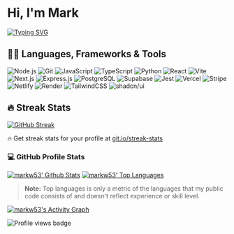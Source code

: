 # Hi, I'm Mark

<!-- Typing SVG by DenverCoder1 - https://github.com/DenverCoder1/readme-typing-svg -->
[![Typing SVG](https://readme-typing-svg.demolab.com?font=Ubuntu&weight=700&size=32&duration=4000&pause=1000&color=188EF7&background=FFFFFF00&center=true&vCenter=true&random=false&width=835&lines=Hi%20I'm%Mark,%20I%20am%20a%20a%20Full%20Stack%20Developer...;and%20I'm%20Always%20Learning%20Something%20New)](https://git.io/typing-svg)

## 👨‍💻 Languages, Frameworks & Tools

![Node.js](https://img.shields.io/badge/-Node.js-339933?logo=node.js&logoColor=white&style=for-the-badge)
![Git](https://img.shields.io/badge/-Git-F05032?logo=git&logoColor=white&style=for-the-badge)
![JavaScript](https://img.shields.io/badge/-JavaScript-F7DF1E?logo=javascript&logoColor=black&style=for-the-badge)
![TypeScript](https://img.shields.io/badge/-TypeScript-3178C6?logo=typescript&logoColor=white&style=for-the-badge)
![Python](https://img.shields.io/badge/-Python-3776AB?logo=python&logoColor=white&style=for-the-badge)
![React](https://img.shields.io/badge/-React-61DAFB?logo=react&logoColor=white&style=for-the-badge)
![Vite](https://img.shields.io/badge/-Vite-646CFF?logo=vite&logoColor=white&style=for-the-badge)
![Next.js](https://img.shields.io/badge/-Next.js-000000?logo=next.js&logoColor=white&style=for-the-badge&color=%233b3b3b)
![Express.js](https://img.shields.io/badge/-Express.js-000000?logo=express&logoColor=white&style=for-the-badge&color=%233b3b3b)
![PostgreSQL](https://img.shields.io/badge/-PostgreSQL-336791?logo=postgresql&logoColor=white&style=for-the-badge)
![Supabase](https://img.shields.io/badge/-Supabase-3ECF8E?logo=supabase&logoColor=white&style=for-the-badge)
![Jest](https://img.shields.io/badge/-Jest-C21325?logo=jest&logoColor=white&style=for-the-badge)
![Vercel](https://img.shields.io/badge/-Vercel-000000?logo=vercel&logoColor=white&style=for-the-badge&color=%233b3b3b)
![Stripe](https://img.shields.io/badge/Stripe-5851DD?logo=stripe&logoColor=fff&style=for-the-badge)
![Netlify](https://img.shields.io/badge/-Netlify-00C7B7?logo=netlify&logoColor=white&style=for-the-badge)
![Render](https://img.shields.io/badge/-Render-EC6FAD?logo=render&logoColor=white&style=for-the-badge)
![TailwindCSS](https://img.shields.io/badge/-TailwindCSS-06B6D4?logo=tailwindcss&logoColor=white&style=for-the-badge)
![shadcn/ui](https://img.shields.io/badge/shadcn-ui?style=for-the-badge&logo=shadcn%2Fui&color=%233b3b3b)

## 🔥 Streak Stats

  <!-- GitHub Readme Streak Stats - https://github.com/DenverCoder1/github-readme-streak-stats -->
  [![GitHub Streak](https://streak-stats.demolab.com?user=markw53&background=1F222E&ring=32A1FB&sideNums=FFFFFF&currStreakNum=FFFFFF&currStreakLabel=FFFFFF&sideLabels=FFFFFF&dates=EBE1E1&hide_border=true)](https://git.io/streak-stats)
  
  🔥 Get streak stats for your profile at [git.io/streak-stats](https://git.io/streak-stats)

### 💻 GitHub Profile Stats

  <!-- https://github.com/anuraghazra/github-readme-stats -->
  
  [![markw53' Github Stats](https://denvercoder1-github-readme-stats.vercel.app/api/?username=markw53&show_icons=true&include_all_commits=true&count_private=true&theme=react&hide_border=true&bg_color=1F222E&title_color=32A1FB&icon_color=32A1FB)](https://github.com/anuraghazra/github-readme-stats)
  [![markw53' Top Languages](https://denvercoder1-github-readme-stats.vercel.app/api/top-langs/?username=markw53&langs_count=8&layout=compact&theme=react&hide_border=true&bg_color=1F222E&title_color=32A1FB&icon_color=32A1FB&hide=Jupyter%20Notebook,Roff)](https://github.com/anuraghazra/github-readme-stats)  

  > **Note:** Top languages is only a metric of the languages that my public code consists of and doesn't reflect experience or skill level.
  
  <!-- https://github.com/ashutosh00710/github-readme-activity-graph -->

  [![markw53's Activity Graph](https://github-readme-activity-graph.vercel.app/graph/?username=markw53&bg_color=1F222E&color=32A1FB&line=32A1FB&point=FFFFFF&hide_border=true)](https://github.com/ashutosh00710/github-readme-activity-graph)

![Profile views badge](https://komarev.com/ghpvc/?username=markw53&abbreviated=true&color=0097e3)